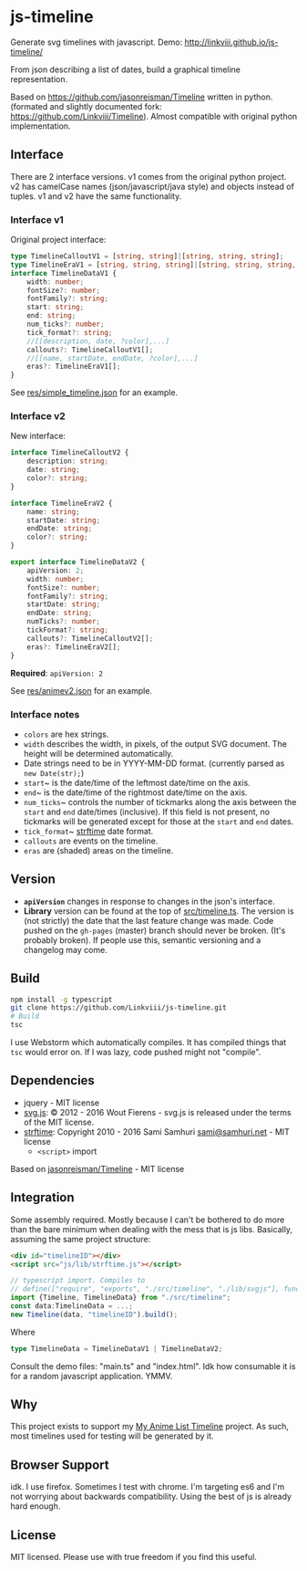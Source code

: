 # js-timeline
Generate svg timelines with javascript. Demo: http://linkviii.github.io/js-timeline/

From json describing a list of dates, build a graphical timeline representation. 

Based on https://github.com/jasonreisman/Timeline written in python. (formated and slightly documented fork: https://github.com/Linkviii/Timeline). Almost compatible with original python implementation.


## Interface
There are 2 interface versions. v1 comes from the original python project. v2 has camelCase names (json/javascript/java style) and objects instead of tuples. v1 and v2 have the same functionality.

### Interface v1
Original project interface:

```TypeScript
type TimelineCalloutV1 = [string, string]|[string, string, string];
type TimelineEraV1 = [string, string, string]|[string, string, string, string];
interface TimelineDataV1 {
    width: number;
    fontSize?: number;
    fontFamily?: string;
    start: string;
    end: string;
    num_ticks?: number;
    tick_format?: string;
    //[[description, date, ?color],...]
    callouts?: TimelineCalloutV1[];
    //[[name, startDate, endDate, ?color],...]
    eras?: TimelineEraV1[];
}
```
See [res/simple_timeline.json](res/simple_timeline.json) for an example.

### Interface v2
New interface:

```TypeScript
interface TimelineCalloutV2 {
    description: string;
    date: string;
    color?: string;
}

interface TimelineEraV2 {
    name: string;
    startDate: string;
    endDate: string;
    color?: string;
}

export interface TimelineDataV2 {
    apiVersion: 2;
    width: number;
    fontSize?: number;
    fontFamily?: string;
    startDate: string;
    endDate: string;
    numTicks?: number;
    tickFormat?: string;
    callouts?: TimelineCalloutV2[];
    eras?: TimelineEraV2[];
}
````

**Required**: `apiVersion: 2`

See [res/animev2.json](res/animev2.json) for an example.

### Interface notes
* `colors` are hex strings.
* `width` describes the width, in pixels, of the output SVG document.  The height will be determined automatically.
* Date strings need to be in YYYY-MM-DD format. (currently parsed as `new Date(str);`)
* `start`~ is the date/time of the leftmost date/time on the axis.
* `end`~ is the date/time of the rightmost date/time on the axis.
* `num_ticks`~ controls the number of tickmarks along the axis between the `start` and `end` date/times (inclusive).  If this field is not present, no tickmarks will be generated except for those at the `start` and `end` dates.
* `tick_format`~ [strftime](https://github.com/samsonjs/strftime#supported-specifiers) date format. 
* `callouts` are events on the timeline.
* `eras` are (shaded) areas on the timeline.

## Version
* **`apiVersion`** changes in response to changes in the json's interface.
* **Library** version can be found at the top of [src/timeline.ts](src/timeline.ts). The version is (not strictly) the date that the last feature change was made. Code pushed on the `gh-pages` (master) branch should never be broken. (It's probably broken). If people use this, semantic versioning and a changelog may come. 

## Build
```Bash
npm install -g typescript
git clone https://github.com/Linkviii/js-timeline.git
# Build
tsc
```

I use Webstorm which automatically compiles. It has compiled things that `tsc` would error on. If I was lazy, code pushed might not "compile".

## Dependencies 
* jquery - MIT license
* [svg.js](http://svgjs.com/): © 2012 - 2016 Wout Fierens - svg.js is released under the terms of the MIT license. 
* [strftime](https://github.com/samsonjs/strftime): Copyright 2010 - 2016 Sami Samhuri sami@samhuri.net - MIT license
  * `<script>` import
  
Based on [jasonreisman/Timeline](https://github.com/jasonreisman/Timeline) - MIT license
  
## Integration 
Some assembly required. Mostly because I can't be bothered to do more than the bare minimum when dealing with the mess that is js libs. Basically, assuming the same project structure:

```Html
<div id="timelineID"></div>
<script src="js/lib/strftime.js"></script>
```

```TypeScript
// typescript import. Compiles to
// define(["require", "exports", "./src/timeline", "./lib/svgjs"], function (require, exports, timeline_1, SVG) {
import {Timeline, TimelineData} from "./src/timeline"; 
const data:TimelineData = ...;
new Timeline(data, "timelineID").build();
```
Where
```TypeScript
type TimelineData = TimelineDataV1 | TimelineDataV2;
```

Consult the demo files: "main.ts" and "index.html". Idk how consumable it is for a random javascript application. YMMV.
  
## Why
This project exists to support my [My Anime List Timeline](https://github.com/Linkviii/js-animelist-timeline) project. As such, most timelines used for testing will be generated by it. 

## Browser Support
idk. I use firefox. Sometimes I test with chrome. I'm targeting es6 and I'm not worrying about backwards compatibility. Using the best of js is already hard enough. 

## License
MIT licensed. Please use with true freedom if you find this useful. 
